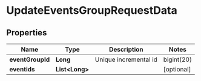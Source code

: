 

# UpdateEventsGroupRequestData


## Properties

| Name | Type | Description | Notes |
|------------ | ------------- | ------------- | -------------|
|**eventGroupId** | **Long** | Unique incremental id | bigint(20) |  [optional] |
|**eventids** | **List&lt;Long&gt;** |  |  [optional] |




